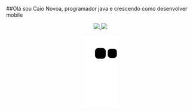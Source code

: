 ##Olá sou Caio Novoa, programador java e crescendo como desenvolver mobile
<div align="center">
  <a href="https://github.com/CaioNovoaA">
  <img height="180em" src="https://github-readme-stats.vercel.app/api?username=CaioNovoa&show_icons=true&theme=dracula&include_all_commits=true&count_private=true"/>
  <img height="180em" src="https://github-readme-stats.vercel.app/api/top-langs/?username=CaioNovoaA&layout=compact&langs_count=7&theme=dracula"/>
  
 
  ![Snake animation](https://github.com/rafaballerini/rafaballerini/blob/output/github-contribution-grid-snake.svg)
 
</div>
